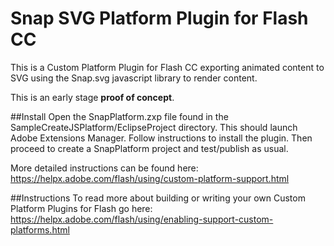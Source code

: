 Snap SVG Platform Plugin for Flash CC
=====================================

This is a Custom Platform Plugin for Flash CC exporting animated content to SVG using the Snap.svg javascript library to render content.

This is an early stage **proof of concept**.

##Install
Open the SnapPlatform.zxp file found in the SampleCreateJSPlatform/EclipseProject directory. 
This should launch Adobe Extensions Manager. Follow instructions to install the plugin. Then proceed to create 
a SnapPlatform project and test/publish as usual.

More detailed instructions can be found here:
https://helpx.adobe.com/flash/using/custom-platform-support.html

##Instructions
To read more about building or writing your own Custom Platform Plugins for Flash go here:
https://helpx.adobe.com/flash/using/enabling-support-custom-platforms.html
